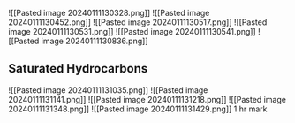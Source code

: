 ![[Pasted image 20240111130328.png]]
![[Pasted image 20240111130452.png]]
![[Pasted image 20240111130517.png]]
![[Pasted image 20240111130531.png]]
![[Pasted image 20240111130541.png]]
![[Pasted image 20240111130836.png]]
## Saturated Hydrocarbons
![[Pasted image 20240111131035.png]]
![[Pasted image 20240111131141.png]]
![[Pasted image 20240111131218.png]]
![[Pasted image 20240111131348.png]]
![[Pasted image 20240111131429.png]]
1 hr mark